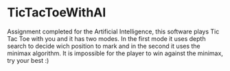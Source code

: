 # TicTacToeWithAI
Assignment completed for the Artificial Intelligence, this software plays Tic Tac Toe with you and it has two modes.
In the first mode it uses depth search to decide wich position to mark and in the second it uses the minimax algorithm. It is impossible for the player to win against the minimax, try your best :)
